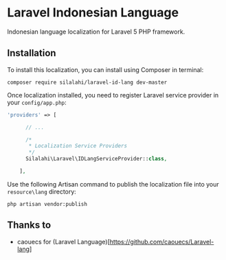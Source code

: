 # Laravel Indonesian Language
Indonesian language localization for Laravel 5 PHP framework.

## Installation
To install this localization, you can install using Composer in terminal:
```
composer require silalahi/laravel-id-lang dev-master
```

Once localization installed, you need to register Laravel service provider in your ```config/app.php```:
```php
'providers' => [

      // ...

      /*
       * Localization Service Providers
       */
      Silalahi\Laravel\IDLangServiceProvider::class,

    ],
```

Use the following Artisan command to publish the localization file into your ```resource\lang``` directory:
```
php artisan vendor:publish
```

## Thanks to
 - caouecs for (Laravel Language)[https://github.com/caouecs/Laravel-lang]
